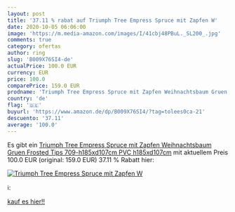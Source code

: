 ```yaml
---
layout: post
title: '37.11 % rabat auf Triumph Tree Empress Spruce mit Zapfen W'
date: 2020-10-05 06:06:00
image: 'https://m.media-amazon.com/images/I/41cbj48PBuL._SL200_.jpg'
comments: true
category: ofertas
author: ring
slug: 'B009X76SI4-de'
actualPrice: 100.0 EUR
currency: EUR
price: 100.0
comparePrice: 159.0 EUR
prodname: 'Triumph Tree Empress Spruce mit Zapfen Weihnachtsbaum Gruen Frosted Tips 709-h185xd107cm  PVC  h185xd107cm'
country: 'de'
flag: '🇩🇪'
buyurl: 'https://www.amazon.de/dp/B009X76SI4/?tag=tolees0ca-21'
descuento: '37.11'
average: '100.0'
---
```


Es gibt ein [Triumph Tree Empress Spruce mit Zapfen Weihnachtsbaum Gruen Frosted Tips 709-h185xd107cm  PVC  h185xd107cm](https://www.amazon.de/dp/B009X76SI4/?tag=tolees0ca-21) mit aktuellem Preis 100.0 EUR (original: 159.0 EUR) 37.11 % Rabatt hier:

[![Triumph Tree Empress Spruce mit Zapfen W](https://m.media-amazon.com/images/I/41cbj48PBuL._SL200_.jpg)](https://www.amazon.de/dp/B009X76SI4/?tag=tolees0ca-21)

ℹ️:


[kauf es hier!!](https://www.amazon.de/dp/B009X76SI4/?tag=tolees0ca-21)
